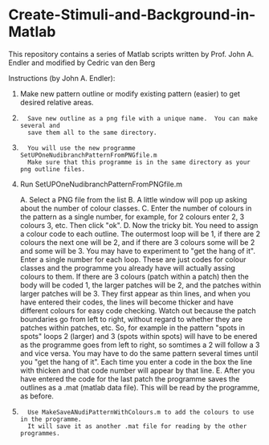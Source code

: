 # Create-Stimuli-and-Background-in-Matlab
This repository contains a series of Matlab scripts written by Prof. John A. Endler and modified by Cedric van den Berg

Instructions (by John A. Endler):

1.  Make new pattern outline or modify existing pattern (easier) to get desired relative areas.

2.       Save new outline as a png file with a unique name.  You can make several and
         save them all to the same directory.

3.       You will use the new programme   SetUPOneNudibranchPatternFromPNGfile.m
         Make sure that this programme is in the same directory as your png outline files.

4.  Run SetUPOneNudibranchPatternFromPNGfile.m

     A.  Select a PNG file from the list
     B.  A little window will pop up asking about the number of colour classes.
     C.  Enter the number of colours in the pattern as a single number, for example,
         for 2 colours enter 2, 3 colours 3, etc. Then click "ok".
     D.  Now the tricky bit.  You need to assign a colour code to each outline. 
         The outermost loop will be 1, if there are 2 colours the next one will
         be 2, and if there are 3 colours some will be 2 and some will be 3.
         You may have to experiment to "get the hang of it".  Enter a single
         number for each loop.  These are just codes for colour classes and
         the programme you already have will actually assing colours to them.
         If there are 3 colours (patch within a patch) then the body will be 
         coded 1, the larger patches will be 2, and the patches within larger
         patches will be 3.  They first appear as thin lines, and when you
         have entered their codes, the lines will become thicker and have 
         different colours for easy code checking.  Watch out because the 
         patch boundaries go from left to right, without regard to whether 
         they are patches within patches, etc. So, for example in the pattern
         "spots in spots" loops 2 (larger) and 3 (spots within spots) will 
         have to be enered as the programme goes from left to right, so somtimes
         a 2 will follow a 3 and vice versa.  You may have to do the same
         pattern several times until you "get the hang of it".  Each time
         you enter a code in the box the line with thicken and that code
         number will appear by that line.
    E.   After you have entered the code for the last patch the programme saves
         the outlines as a .mat  (matlab data file).  This will be read by the
         programme, as before.

5.       Use MakeSaveANudiPatternWithColours.m to add the colours to use in the programme.
         It will save it as another .mat file for reading by the other programmes.
        



